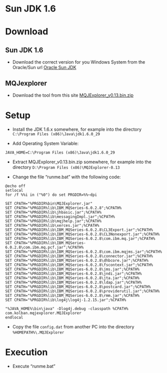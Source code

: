 # Sun JDK 1.6 #

# Download #

## Sun JDK 1.6 ##

  * Download the correct version for you Windows System from the Oracle/Sun url [Oracle Sun JDK](http://jdk6.java.net/download.html)

## MQJexplorer ##

  * Download the tool from this site [MQJExplorer\_v0.13.bin.zip](http://mqjexplorer.googlecode.com/files/MQJExplorer_v0.13.bin.zip)

# Setup #

  * Install the JDK 1.6.x somewhere, for example into the directory `C:\Program Files (x86)\Java\jdk1.6.0_29`

  * Add Operating System Variable:
```
JAVA_HOME=C:\Program Files (x86)\Java\jdk1.6.0_29
```

  * Extract MQJExplorer\_v0.13.bin.zip somewhere, for example into the directory `D:\Program Files (x86)\MQJExplorer-0.13`

  * Change the file “runme.bat” with the following code:
```
@echo off
setlocal
for /f %%i in ("%0") do set PRGDIR=%%~dpi

SET CPATH="%PRGDIR%bin\MQJExplorer.jar"
SET CPATH="%PRGDIR%lib\IBM_MQSeries-6.0.2.8";%CPATH%
SET CPATH="%PRGDIR%lib\jhbasic.jar";%CPATH%
SET CPATH="%PRGDIR%lib\messagingImpl.jar";%CPATH%
SET CPATH="%PRGDIR%lib\mqjhelp.jar";%CPATH%
SET CPATH="%PRGDIR%lib\xerces.jar";%CPATH%
SET CPATH="%PRGDIR%lib\IBM_MQSeries-6.0.2.8\CL3Export.jar";%CPATH%
SET CPATH="%PRGDIR%lib\IBM_MQSeries-6.0.2.8\CL3Nonexport.jar";%CPATH%
SET CPATH="%PRGDIR%lib\IBM_MQSeries-6.0.2.8\com.ibm.mq.jar";%CPATH%
SET CPATH="%PRGDIR%lib\IBM_MQSeries-6.0.2.8\com.ibm.mq.pcf.jar";%CPATH%
SET CPATH="%PRGDIR%lib\IBM_MQSeries-6.0.2.8\com.ibm.mqjms.jar";%CPATH%
SET CPATH="%PRGDIR%lib\IBM_MQSeries-6.0.2.8\connector.jar";%CPATH%
SET CPATH="%PRGDIR%lib\IBM_MQSeries-6.0.2.8\dhbcore.jar";%CPATH%
SET CPATH="%PRGDIR%lib\IBM_MQSeries-6.0.2.8\fscontext.jar";%CPATH%
SET CPATH="%PRGDIR%lib\IBM_MQSeries-6.0.2.8\jms.jar";%CPATH%
SET CPATH="%PRGDIR%lib\IBM_MQSeries-6.0.2.8\jndi.jar";%CPATH%
SET CPATH="%PRGDIR%lib\IBM_MQSeries-6.0.2.8\jta.jar";%CPATH%
SET CPATH="%PRGDIR%lib\IBM_MQSeries-6.0.2.8\ldap.jar";%CPATH%
SET CPATH="%PRGDIR%lib\IBM_MQSeries-6.0.2.8\postcard.jar";%CPATH%
SET CPATH="%PRGDIR%lib\IBM_MQSeries-6.0.2.8\providerutil.jar";%CPATH%
SET CPATH="%PRGDIR%lib\IBM_MQSeries-6.0.2.8\rmm.jar";%CPATH%
SET CPATH="%PRGDIR%lib\log4j\log4j-1.2.15.jar";%CPATH%

"%JAVA_HOME%\bin\java" -Dlog4j.debug -classpath %CPATH% com.kolban.mqjexplorer.MQJExplorer
endlocal
```

  * Copy the file `config.dat` from another PC into the directory
`%HOMEPATH%\.MQJExplorer`

# Execution #

  * Execute “runme.bat”
